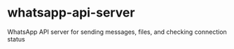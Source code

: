 # whatsapp-api-server
WhatsApp API server for sending messages, files, and checking connection status
